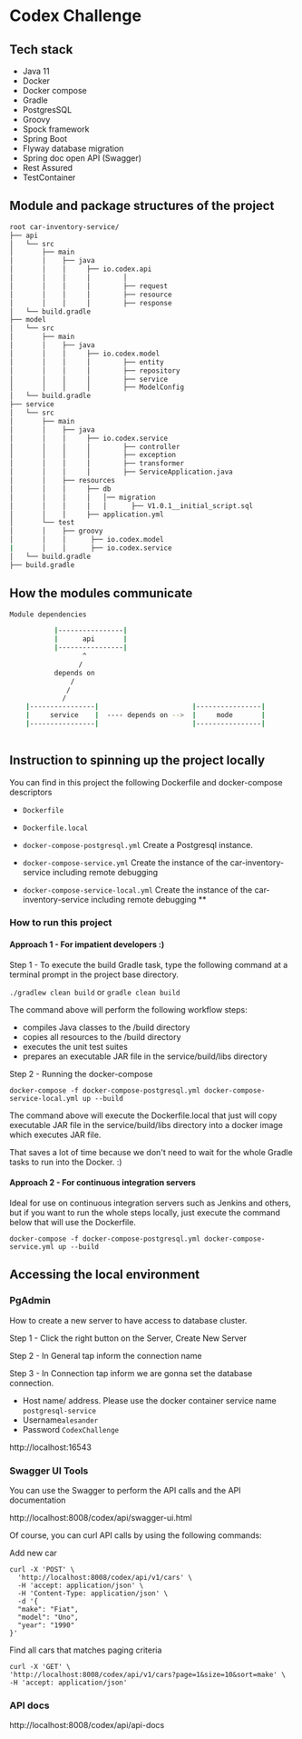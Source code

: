 # Codex Challenge

## Tech stack

* Java 11
* Docker
* Docker compose
* Gradle
* PostgresSQL
* Groovy
* Spock framework
* Spring Boot
* Flyway database migration
* Spring doc open API (Swagger)
* Rest Assured
* TestContainer

## Module and package structures of the project
```bash
root car-inventory-service/
├── api
│   └── src
│       ├── main
│       │    ├── java
│       │    │     ├── io.codex.api
│       │    │     │        │
│       │    │     │        ├── request
│       │    │     │        ├── resource
│       │    │     │        ├── response
│   └── build.gradle
├── model
│   └── src
│       ├── main
│       │    ├── java
│       │    │     ├── io.codex.model
│       │    │     │        ├── entity
│       │    │     │        ├── repository
│       │    │     │        ├── service
│       │    │     │        ├── ModelConfig
│   └── build.gradle
├── service
│   └── src
│       ├── main
│       │    ├── java
│       │    │     ├── io.codex.service
│       │    │     │        ├── controller
│       │    │     │        ├── exception
│       │    │     │        ├── transformer
│       │    │     │        ├── ServiceApplication.java
│       │    ├── resources
│       │    │     ├── db
│       │    │     │   │── migration
│       │    │     │   │      ├── V1.0.1__initial_script.sql
│       │    │     ├── application.yml
│       └── test
│       │    ├── groovy
│       │    │      ├── io.codex.model
|       │    │      ├── io.codex.service
│   └── build.gradle
├── build.gradle
```

## How the modules communicate

```bash
Module dependencies

           |----------------|
           |      api       |
           |----------------|             
                  ^                             
                 /                              
           depends on                          
               /          
              /           
             /                      
    |----------------|                       |----------------|                               
    |     service    |  ---- depends on -->  |     mode       |    
    |----------------|                       |----------------|                        
                
```

## Instruction to spinning up the project locally

You can find in this project the following Dockerfile and docker-compose descriptors

* `Dockerfile` 
* `Dockerfile.local`

* `docker-compose-postgresql.yml` Create a Postgresql instance.
* `docker-compose-service.yml` Create the instance of the car-inventory-service including remote debugging
* `docker-compose-service-local.yml` Create the instance of the car-inventory-service including remote debugging **

### How to run this project

#### Approach 1 - For impatient developers :)

Step 1 - To execute the build Gradle task, type the following command at a terminal prompt in the project base directory.

`./gradlew clean build` or `gradle clean build`

The command above will perform the following workflow steps:

* compiles Java classes to the /build directory
* copies all resources to the /build directory
* executes the unit test suites
* prepares an executable JAR file in the service/build/libs directory

Step 2 - Running the docker-compose

`docker-compose -f docker-compose-postgresql.yml docker-compose-service-local.yml up --build`

The command above will execute the Dockerfile.local that just will copy executable JAR file in the service/build/libs directory into a docker image which executes JAR file.

That saves a lot of time because we don't need to wait for the whole Gradle tasks to run into the Docker. :)

#### Approach 2 - For continuous integration servers

Ideal for use on continuous integration servers such as Jenkins and others, but if you want to run the whole steps locally, just execute the command below that will use the Dockerfile.

`docker-compose -f docker-compose-postgresql.yml docker-compose-service.yml up --build`

## Accessing the local environment

### PgAdmin

How to create a new server to have access to database cluster.

Step 1 - Click the right button on the Server, Create New Server

Step 2 - In General tap inform the connection name

Step 3 - In Connection tap inform we are gonna set the database connection.
* Host name/ address. Please use the docker container service name `postgresql-service`
* Username`alesander`
* Password `CodexChallenge`

http://localhost:16543

### Swagger UI Tools

You can use the Swagger to perform the API calls and the API documentation

http://localhost:8008/codex/api/swagger-ui.html

Of course, you can curl API calls by using the following commands:

Add new car
```
curl -X 'POST' \
  'http://localhost:8008/codex/api/v1/cars' \
  -H 'accept: application/json' \
  -H 'Content-Type: application/json' \
  -d '{
  "make": "Fiat",
  "model": "Uno",
  "year": "1990"
}'
```

Find all cars that matches paging criteria
```
curl -X 'GET' \
'http://localhost:8008/codex/api/v1/cars?page=1&size=10&sort=make' \
-H 'accept: application/json'
```

### API docs

http://localhost:8008/codex/api/api-docs









